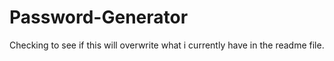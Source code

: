 # Password-Generator
Checking to see if this will overwrite what i currently have in the readme file.
